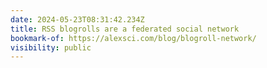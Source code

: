 ```yaml
---
date: 2024-05-23T08:31:42.234Z
title: RSS blogrolls are a federated social network
bookmark-of: https://alexsci.com/blog/blogroll-network/
visibility: public
---
```

